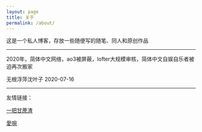 ```yaml
---
layout: page
title: 关于
permalink: /about/
---
```


这是一个私人博客，存放一些随便写的随笔、同人和原创作品

---

2020年，简体中文网络，ao3被屏蔽，lofter大规模审核，简体中文自娱自乐者被迫再次搬家

无根浮萍沈叶子 2020-07-16

---

友情链接：

[一把甘蔗渣](https://kamadhatu.github.io/sanjingjiuhuang/)

[愛唄](https://aiuta264.github.io/aiuta/)

